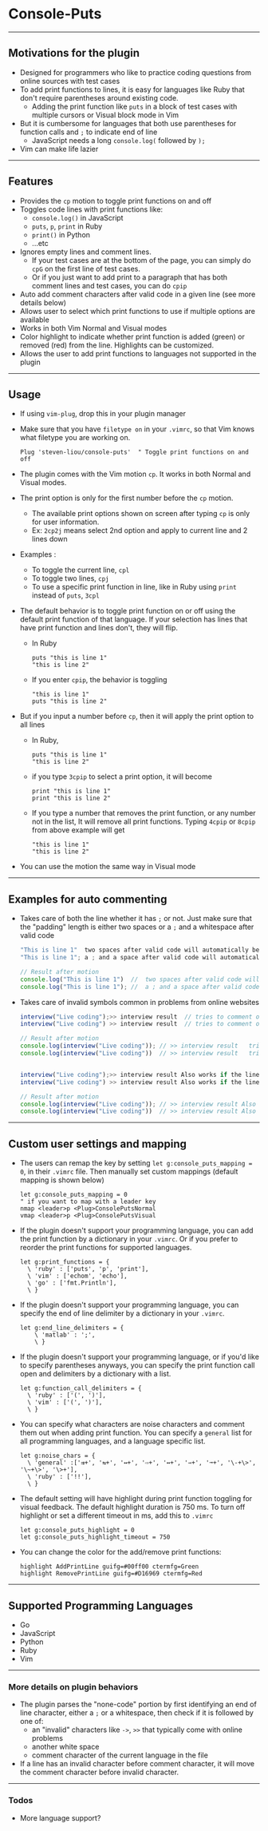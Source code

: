 # Console-Puts
---
## Motivations for the plugin
- Designed for programmers who like to practice coding questions from online sources with test cases
- To add print functions to lines, it is easy for languages like Ruby that don't require parentheses around existing code. 
  - Adding the print function like `puts` in a block of test cases with multiple cursors or Visual block mode in Vim
- But it is cumbersome for languages that both use parentheses for function calls and `;` to indicate end of line
  - JavaScript needs a long `console.log(` followed by `);`
- Vim can make life lazier

---
## Features
- Provides the `cp` motion to toggle print functions on and off
- Toggles code lines with print functions like:
  - `console.log()` in JavaScript
  - `puts`, `p`, `print` in Ruby
  - `print()` in Python
  - ...etc
- Ignores empty lines and comment lines. 
  - If your test cases are at the bottom of the page, you can simply do `cpG` on the first line of test cases.
  - Or if you just want to add print to a paragraph that has both comment lines and test cases, you can do `cpip`
- Auto add comment characters after valid code in a given line (see more details below)
- Allows user to select which print functions to use if multiple options are available
- Works in both Vim Normal and Visual modes
- Color highlight to indicate whether print function is added (green) or removed (red) from the line. Highlights can be customized.
- Allows the user to add print functions to languages not supported in the plugin

---
## Usage
- If using `vim-plug`, drop this in your plugin manager
- Make sure that you have `filetype on` in your `.vimrc`, so that Vim knows what filetype you are working on.

  ```vim
  Plug 'steven-liou/console-puts'  " Toggle print functions on and off 
  ```
- The plugin comes with the Vim motion `cp`. It works in both Normal and Visual modes.
- The print option is only for the first number before the `cp` motion.
  - The available print options shown on screen after typing `cp` is only for user information.
  - Ex: `2cp2j` means select 2nd option and apply to current line and 2 lines down
- Examples :
  - To toggle the current line, `cpl`
  - To toggle two lines, `cpj`
  - To use a specific print function in line, like in Ruby using `print` instead of `puts`, `3cpl`
- The default behavior is to toggle print function on or off using the default print function of that language. If your selection has lines that have print function and lines don't, they will flip.
  - In Ruby

    ```vim
    puts "this is line 1"
    "this is line 2"
    ```
  - If you enter `cpip`, the behavior is toggling   

    ```vim
    "this is line 1"
    puts "this is line 2"
    ```

- But if you input a number before `cp`, then it will apply the print option to all lines
  - In Ruby, 

    ```vim
    puts "this is line 1"
    "this is line 2"
    ```

  - if you type `3cpip` to select a print option, it will become

    ```vim
    print "this is line 1"
    print "this is line 2"
    ```

  - If you type a number that removes the print function, or any number not in the list, It will remove all print functions. Typing `4cpip` or `8cpip` from above example will get

    ```vim
    "this is line 1"
    "this is line 2"
    ```
- You can use the motion the same way in Visual mode

---
## Examples for auto commenting

- Takes care of both the line whether it has `;` or not. Just make sure that the "padding" length is either two spaces or a `;` and a whitespace after valid code
  
    ```javascript
    "This is line 1"  two spaces after valid code will automatically be commented out
    "This is line 1"; a ; and a space after valid code will automatically be commented out

    // Result after motion
    console.log("This is line 1")  //  two spaces after valid code will automatically be commented out
    console.log("This is line 1"); //  a ; and a space after valid code will automatically be commented out

    ```
- Takes care of invalid symbols common in problems from online websites

    ```javascript
    interview("Live coding");>> interview result  // tries to comment out the invalid symbols by moving comment characters forward
    interview("Live coding") >> interview result  // tries to comment out the invalid symbols by moving comment characters forward

    // Result after motion
    console.log(interview("Live coding")); // >> interview result   tries to comment out the invalid symbols by moving comment characters forward
    console.log(interview("Live coding"))  // >> interview result   tries to comment out the invalid symbols by moving comment characters forward

    
    interview("Live coding");>> interview result Also works if the line doesn't have existing comment characters 
    interview("Live coding") >> interview result Also works if the line doesn't have existing comment characters

    // Result after motion
    console.log(interview("Live coding")); // >> interview result Also works if the line doesn't have existing comment characters
    console.log(interview("Live coding"))  // >> interview result Also works if the line doesn't have existing comment characters

    ```

---
## Custom user settings and mapping
- The users can remap the key by setting `let g:console_puts_mapping = 0`, in their `.vimrc` file. Then manually set custom mappings (default mapping is shown below)

  ```vim
  let g:console_puts_mapping = 0
  " if you want to map with a leader key
  nmap <leader>p <Plug>ConsolePutsNormal
  vmap <leader>p <Plug>ConsolePutsVisual
  ```

- If the plugin doesn't support your programming language, you can add the print function by a dictionary in your `.vimrc`. Or if you prefer to reorder the print functions for supported languages.

  ```vim
  let g:print_functions = {
    \ 'ruby' : ['puts', 'p', 'print'],
    \ 'vim' : ['echom', 'echo'],
    \ 'go' : ['fmt.Println'],
    \ }
  ```

- If the plugin doesn't support your programming language, you can specify the end of line delimiter by a dictionary in your `.vimrc`.

  ```vim
  let g:end_line_delimiters = {
      \ 'matlab' : ';',
      \ }
  ```

- If the plugin doesn't support your programming language, or if you'd like to specify parentheses anyways, you can specify the print function call open and delimiters by a dictionary with a list.

    ```vim
    let g:function_call_delimiters = {
      \ 'ruby' : ['(', ')'],
      \ 'vim' : ['(', ')'],
      \ }
    ```

- You can specify what characters are noise characters and comment them out when adding print function. You can specify a `general` list for all programming languages, and a language specific list.

    ```vim
    let g:noise_chars = {
      \ 'general' :['⇉+', '⇆+', '↔+', '⇨+', '↔+', '⇾+', '➞+', '\-+\>', '\~+\>', '\>+'],
      \ 'ruby' : ['!!'],
      \ }
    ```

- The default setting will have highlight during print function toggling for visual feedback. The default highlight duration is 750 ms. To turn off highlight or set a different timeout in ms, add this to `.vimrc`
  
    ```vim
    let g:console_puts_highlight = 0
    let g:console_puts_highlight_timeout = 750
    ```
    
- You can change the color for the add/remove print functions:

    ```vim
    highlight AddPrintLine guifg=#00ff00 ctermfg=Green
    highlight RemovePrintLine guifg=#D16969 ctermfg=Red
    ```
    
---
## Supported Programming Languages
- Go
- JavaScript
- Python
- Ruby
- Vim

---
### More details on plugin behaviors
- The plugin parses the "none-code" portion by first identifying an end of line character, either a `;` or a whitespace, then check if it is followed by one of:
  - an "invalid" characters like `->`, `>>` that typically come with online problems
  - another white space
  - comment character of the current language in the file
- If a line has an invalid character before comment character, it will move the comment character before invalid character.


---
### Todos
- More language support?

